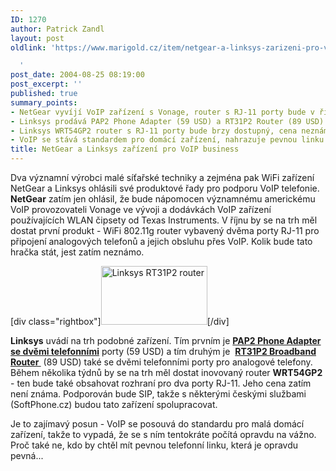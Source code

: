 ```yaml
---
ID: 1270
author: Patrick Zandl
layout: post
oldlink: 'https://www.marigold.cz/item/netgear-a-linksys-zarizeni-pro-voip-business

  '
post_date: 2004-08-25 08:19:00
post_excerpt: ''
published: true
summary_points:
- NetGear vyvíjí VoIP zařízení s Vonage, router s RJ-11 porty bude v říjnu.
- Linksys prodává PAP2 Phone Adapter (59 USD) a RT31P2 Router (89 USD).
- Linksys WRT54GP2 router s RJ-11 porty bude brzy dostupný, cena neznámá.
- VoIP se stává standardem pro domácí zařízení, nahrazuje pevnou linku.
title: NetGear a Linksys zařízení pro VoIP business
---
```


<p>
Dva významní výrobci malé síťařské techniky a zejména pak WiFi zařízení NetGear a Linksys ohlásili své produktové řady pro podporu VoIP telefonie. <strong>NetGear</strong> zatím jen ohlásil, že bude nápomocen významnému americkému VoIP provozovateli Vonage ve vývoji a dodávkách VoIP zařízení používajících WLAN čipsety od Texas Instruments. V říjnu by se na trh měl dostat první produkt - WiFi 802.11g router vybavený dvěma porty RJ-11 pro připojení analogových telefonů a jejich obsluhu přes VoIP. Kolik bude tato hračka stát, jest zatím neznámo. </p>
<div class="rightbox">[div class="rightbox"]<img src="/wp-content/uploads/20040825-linksysRT31P2.jpg" alt="Linksys RT31P2 router" width="170" height="94" />[/div]</div><p>
<strong>Linksys</strong> uvádí na trh podobné zařízení. Tím prvním je <a href="http://www.linksys.com/products/product.asp?prid=651&amp;scid=38" target="_offsite"><b>PAP2 Phone Adapter se dvěmi telefonními</b></a> porty (59 USD) a tím druhým je  <a href="http://www.linksys.com/products/product.asp?prid=652&amp;scid=29" target="_offsite"><b>RT31P2 Broadband Router </b></a> (89 USD) také se dvěmi telefonními porty pro analogové telefony. Během několika týdnů by se na trh měl dostat inovovaný router <strong>WRT54GP2</strong> - ten bude také obsahovat rozhraní pro dva porty RJ-11. Jeho cena zatím není známa. Podporován bude SIP, takže s některými českými službami (SoftPhone.cz) budou tato zařízení spolupracovat. </p>
<p>
Je to zajímavý posun - VoIP se posouvá do standardu pro malá domácí zařízení, takže to vypadá, že se s ním tentokráte počítá opravdu na vážno. Proč také ne, kdo by chtěl mít pevnou telefonní linku, která je opravdu pevná...</p>